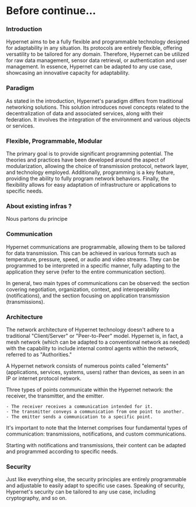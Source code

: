 Before continue...
=====

### Introduction

Hypernet aims to be a fully flexible and programmable technology designed for adaptability in any situation. Its protocols are entirely flexible, offering versatility to be tailored for any domain. Therefore, Hypernet can be utilized for raw data management, sensor data retrieval, or authentication and user management. In essence, Hypernet can be adapted to any use case, showcasing an innovative capacity for adaptability.

### Paradigm

As stated in the introduction, Hypernet's paradigm differs from traditional networking solutions. This solution introduces novel concepts related to the decentralization of data and associated services, along with their federation. It involves the integration of the environment and various objects or services.


### Flexible, Programmable, Modular

The primary goal is to provide significant programming potential. The theories and practices have been developed around the aspect of modularization, allowing the choice of transmission protocol, network layer, and technology employed. Additionally, programming is a key feature, providing the ability to fully program network behaviors. Finally, the flexibility allows for easy adaptation of infrastructure or applications to specific needs.

### About existing infras ?
Nous partons du principe 

### Communication
Hypernet communications are programmable, allowing them to be tailored for data transmission. This can be achieved in various formats such as temperature, pressure, speed, or audio and video streams. They can be programmed to be interpreted in a specific manner, fully adapting to the application they serve (refer to the entire communication section).

In general, two main types of communications can be observed: the section covering negotiation, organization, context, and interoperability (notifications), and the section focusing on application transmission (transmissions).


### Architecture

The network architecture of Hypernet technology doesn't adhere to a traditional "Client/Server" or "Peer-to-Peer" model. Hypernet is, in fact, a mesh network (which can be adapted to a conventional network as needed) with the capability to include internal control agents within the network, referred to as "Authorities."

A Hypernet network consists of numerous points called "elements" (applications, services, systems, users) rather than devices, as seen in an IP or internet protocol network.

Three types of points communicate within the Hypernet network: the receiver, the transmitter, and the emitter.

    - The receiver receives a communication intended for it.
    - The transmitter conveys a communication from one point to another.
    - The emitter sends a communication to a specific point.

It's important to note that the Internet comprises four fundamental types of communication: transmissions, notifications, and custom communications.

Starting with notifications and transmissions, their content can be adapted and programmed according to specific needs.

### Security
Just like everything else, the security principles are entirely programmable and adjustable to easily adapt to specific use cases. Speaking of security, Hypernet's security can be tailored to any use case, including cryptography, and so on.
